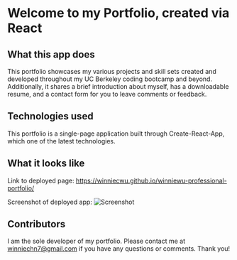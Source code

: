 # Welcome to my Portfolio, created via React

## What this app does

This portfolio showcases my various projects and skill sets created and developed throughout my UC Berkeley coding bootcamp and beyond. Additionally, it shares a brief introduction about myself, has a downloadable resume, and a contact form for you to leave comments or feedback.

## Technologies used

This portfolio is a single-page application built through Create-React-App, which one of the latest technologies.

## What it looks like

Link to deployed page: https://winniecwu.github.io/winniewu-professional-portfolio/

Screenshot of deployed app:
![Screenshot](https://user-images.githubusercontent.com/95206117/176830656-1ed9e4a1-2e12-43d3-8971-76c6f7513e15.JPG)

## Contributors

I am the sole developer of my portfolio. Please contact me at winniechn7@gmail.com if you have any questions or comments. Thank you!
